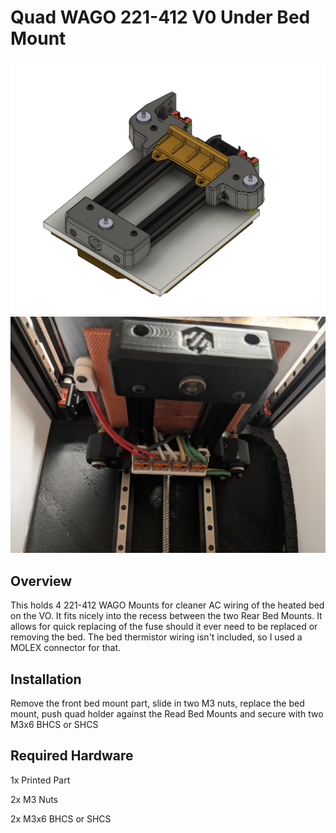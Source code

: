 # Quad WAGO 221-412 V0 Under Bed Mount
![Printed Part](Images/WagoHolder.png)
![Installation](Images/Installed.jpg)
## Overview

This holds 4 221-412 WAGO Mounts for cleaner AC wiring of the heated bed on the VO. It fits nicely into the recess between the two Rear Bed Mounts. It allows for quick replacing of the fuse should it ever need to be replaced or removing the bed. The bed thermistor wiring isn't included, so I used a MOLEX connector for that.

## Installation

Remove the front bed mount part, slide in two M3 nuts, replace the bed mount, push quad holder against the Read Bed Mounts and secure with two M3x6 BHCS or SHCS

## Required Hardware

1x Printed Part

2x M3 Nuts

2x M3x6 BHCS or SHCS
